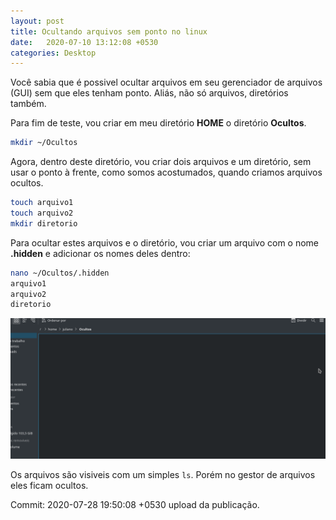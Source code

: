 ```yaml
---
layout: post
title: Ocultando arquivos sem ponto no linux
date:   2020-07-10 13:12:08 +0530
categories: Desktop
---
```


Você sabia que é possivel ocultar arquivos em seu gerenciador de arquivos (GUI) sem que eles tenham ponto. Aliás, não só arquivos, diretórios também. 

Para fim de teste, vou criar em meu diretório **HOME** o diretório **Ocultos**. 

```bash
mkdir ~/Ocultos
```

Agora, dentro deste diretório, vou criar dois arquivos e um diretório, sem usar o ponto à frente, como somos acostumados, quando criamos arquivos ocultos.

```bash
touch arquivo1
touch arquivo2
mkdir diretorio
```

Para ocultar estes arquivos e o diretório, vou criar um arquivo com o nome **.hidden** e adicionar os nomes deles dentro:

```bash
nano ~/Ocultos/.hidden
arquivo1
arquivo2
diretorio
```

![ocultos](images/../../images/ocultos.gif)

Os arquivos são visiveis com um simples `ls`. Porém no gestor de arquivos eles ficam ocultos. 



Commit: 2020-07-28 19:50:08 +0530 upload da publicação.

